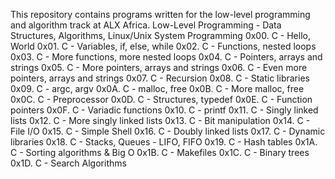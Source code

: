 This repository contains programs written for the low-level programming and algorithm track at ALX Africa.
Low-Level Programming - Data Structures, Algorithms, Linux/Unix System Programming
0x00. C - Hello, World
0x01. C - Variables, if, else, while
0x02. C - Functions, nested loops
0x03. C - More functions, more nested loops
0x04. C - Pointers, arrays and strings
0x05. C - More pointers, arrays and strings
0x06. C - Even more pointers, arrays and strings
0x07. C - Recursion
0x08. C - Static libraries
0x09. C - argc, argv
0x0A. C - malloc, free
0x0B. C - More malloc, free
0x0C. C - Preprocessor
0x0D. C - Structures, typedef
0x0E. C - Function pointers
0x0F. C - Variadic functions
0x10. C - printf
0x11. C - Singly linked lists
0x12. C - More singly linked lists
0x13. C - Bit manipulation
0x14. C - File I/O
0x15. C - Simple Shell
0x16. C - Doubly linked lists
0x17. C - Dynamic libraries
0x18. C - Stacks, Queues - LIFO, FIFO
0x19. C - Hash tables
0x1A. C - Sorting algorithms & Big O
0x1B. C - Makefiles
0x1C. C - Binary trees
0x1D. C - Search Algorithms
